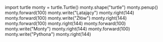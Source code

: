 import turtle
monty = turtle.Turtle()
monty.shape("turtle")
monty.penup()
monty.forward(100)
monty.write("Latający")
monty.right(144)
monty.forward(100)
monty.write("Żłów")
monty.right(144)
monty.forward(100)
monty.right(144)
monty.forward(100)
monty.write("Monty")
monty.right(144)
monty.forward(100)
monty.write("Pythona")
monty.right(144)

